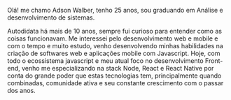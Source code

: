 Olá! me chamo Adson Walber, tenho 25 anos, sou graduando em Análise e desenvolvimento de sistemas.

Autodidata há mais de 10 anos, sempre fui curioso para entender como as coisas funcionavam. Me interessei pelo desenvolvimento web e mobile e com o tempo e muito estudo, venho desenvolvendo minhas habilidades na criação de softwares web e aplicações mobile com Javascript. Hoje, com todo o ecossistema javascript e meu atual foco no desenvolvimento Front-end, venho me especializando na stack Node, React e React Native por conta do grande poder que estas tecnologias tem, principalmente quando combinadas, comunidade ativa e seu constante crescimento com o passar dos anos.
